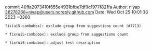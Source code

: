 commit 40ffa2073410f655e4931bfbe7df0c1977f821fa
Author: niyap <38278268+niyap@users.noreply.github.com>
Date:   Wed Oct 25 10:01:36 2023 +0300

    fix(ui5-combobox): exclude group from suggestions count (#7713)
    
    * fix(ui5-combobox): exclude group from suggestions count
    
    * fix(ui5-combobox): adjust test description
